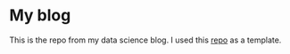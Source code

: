 # My blog
This is the repo from my data science blog. I used this [repo](https://github.com/ZWMiller/zwmiller.github.io) as a template.
